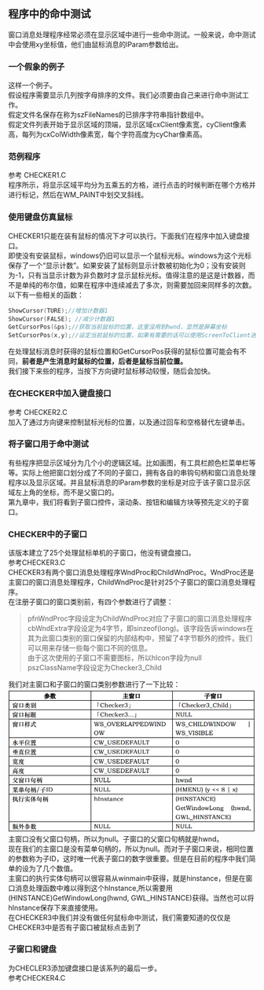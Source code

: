 ## 程序中的命中测试
窗口消息处理程序经常必须在显示区域中进行一些命中测试。一般来说，命中测试中会使用xy坐标值，他们由鼠标消息的lParam参数给出。
### 一个假象的例子
这样一个例子。  
假设程序需要显示几列按字母排序的文件。我们必须要由自己来进行命中测试工作。  
假定文件名保存在称为szFileNames的已排序字符串指针数组中。  
假定文件列表开始于显示区域的顶端，显示区域cxClient像素宽，cyClient像素高，每列为cxColWidth像素宽，每个字符高度为cyChar像素高。
### 范例程序
参考 CHECKER1.C  
程序所示，将显示区域平均分为五乘五的方格，进行点击的时候判断在哪个方格并进行标记，然后在WM_PAINT中划交叉斜线。
### 使用键盘仿真鼠标
CHECKER1只能在装有鼠标的情况下才可以执行。下面我们在程序中加入键盘接口。  
即使没有安装鼠标，windows仍旧可以显示一个鼠标光标。windows为这个光标保存了一个“显示计数”。如果安装了鼠标则显示计数被初始化为0；没有安装则为-1，只有当显示计数为非负数时才显示鼠标光标。值得注意的是这是计数器，而不是单纯的布尔值，如果在程序中连续减去了多次，则需要加回来同样多的次数。以下有一些相关的函数：    
```c
ShowCursor(TURE);//增加计数器1  
ShowCursor(FALSE); //减少计数器1  
GetCursorPos(&ps);//获取当前鼠标的位置，这里没用到hwnd，显然是屏幕坐标  
SetCursorPos(x,y);//设定当前鼠标的位置，如果有需要的话可以使用ScreenToClient进行转换  
```
在处理鼠标消息时获得的鼠标位置和GetCursorPos获得的鼠标位置可能会有不同，**前者是产生消息时鼠标的位置，后者是鼠标当前位置。**  
我们接下来些的程序，当按下方向键时鼠标移动较慢，随后会加快。  
### 在CHECKER中加入键盘接口
参考 CHECKER2.C  
加入了通过方向键来控制鼠标光标的位置，以及通过回车和空格替代左键单击。
### 将子窗口用于命中测试
有些程序把显示区域分为几个小的逻辑区域。比如画图，有工具栏颜色栏菜单栏等等。实际上他把窗口划分成了不同的子窗口，拥有各自的串钩句柄和窗口消息处理程序以及显示区域。并且鼠标消息的lParam参数的坐标是对应于该子窗口显示区域左上角的坐标，而不是父窗口的。   
第九章中，我们将看到子窗口控件，滚动条、按钮和编辑方块等预先定义的子窗口。
### CHECKER中的子窗口
该版本建立了25个处理鼠标单机的子窗口，他没有键盘接口。  
参考CHECKER3.C  
CHECKER3有两个窗口消息处理程序WndProc和ChildWndProc。WndProc还是主窗口的窗口消息处理程序，ChildWndProc是针对25个子窗口的窗口消息处理程序。  
在注册子窗口的窗口类别前，有四个参数进行了调整：  
> pfnWndProc字段设定为ChildWndProc对应了子窗口的窗口消息处理程序  
> cbWndExtra字段设定为4字节，即sinzeof(long)。该字段告诉windows在其为此窗口类别的窗口保留的内部结构中，预留了4字节额外的控件，我们可以用来存储一些每个窗口不同的信息。  
> 由于这次使用的子窗口不需要图标，所以hIcon字段为null  
> pszClassName字段设定为Checker3_Child  
  
我们对主窗口和子窗口的窗口类别参数进行了一下比较：  
![](https://github.com/sii2017/image/blob/master/%E7%AA%97%E5%8F%A3%E7%B1%BB%E5%88%AB%E5%8F%82%E6%95%B0%E6%AF%94%E8%BE%83.jpg)  
主窗口没有父窗口句柄，所以为null。子窗口的父窗口句柄就是hwnd。  
现在我们的主窗口是没有菜单句柄的，所以为null。而对于子窗口来说，相同位置的参数称为子ID，这时唯一代表子窗口的数字很重要。但是在目前的程序中我们简单的设为了几个数值。  
主窗口的执行实体句柄可以很容易从winmain中获得，就是hinstance，但是在窗口消息处理函数中难以得到这个hInstance,所以需要用(HINSTANCE)GetWindowLong(hwnd, GWL_HINSTANCE)获得。当然也可以将hInstance保存下来直接使用。  
在CHECKER3中我们并没有做任何鼠标命中测试，我们需要知道的仅仅是CHECKER3中是否有子窗口被鼠标点击到了
### 子窗口和键盘
为CHECLER3添加键盘接口是该系列的最后一步。  
参考CHECKER4.C